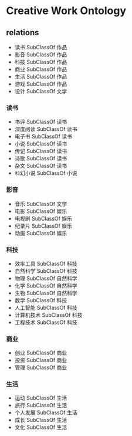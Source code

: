 Creative Work Ontology
========

## relations
- 读书 SubClassOf 作品
- 影音 SubClassOf 作品
- 科技 SubClassOf 作品
- 商业 SubClassOf 作品
- 生活 SubClassOf 作品
- 游戏 SubClassOf 作品
- 设计 SubClassOf 文学

### 读书
- 书评 SubClassOf 读书
- 深度阅读 SubClassOf 读书
- 电子书 SubClassOf 读书
- 小说 SubClassOf 读书
- 传记 SubClassOf 读书
- 诗歌 SubClassOf 读书
- 杂文 SubClassOf 读书
- 科幻小说 SubClassOf 小说

### 影音
- 音乐 SubClassOf 文学
- 电影 SubClassOf 娱乐
- 电视剧 SubClassOf 娱乐
- 纪录片 SubClassOf 娱乐
- 动画 SubClassOf 娱乐

### 科技
- 效率工具 SubClassOf 科技
- 自然科学 SubClassOf 科技
- 物理 SubClassOf 自然科学
- 化学 SubClassOf 自然科学
- 生物 SubClassOf 自然科学
- 数学 SubClassOf 科技
- 人工智能 SubClassOf 科技
- 计算机技术 SubClassOf 科技
- 工程技术 SubClassOf 科技

### 商业
- 创业 SubClassOf 商业
- 投资 SubClassOf 商业
- 管理 SubClassOf 商业

### 生活
- 运动 SubClassOf 生活
- 旅行 SubClassOf 生活
- 个人发展 SubClassOf 生活
- 成长 SubClassOf 生活
- 文化 SubClassOf 生活

